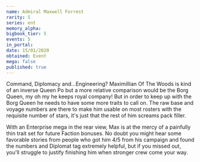 ```yaml
---
name: Admiral Maxwell Forrest
rarity: 5
series: ent
memory_alpha:
bigbook_tier: 5
events: 5
in_portal:
date: 15/01/2020
obtained: Event
mega: false
published: true
---
```


Command, Diplomacy and...Engineering? Maximillian Of The Woods is kind of an inverse Queen Po but a more relative comparison would be the Borg Queen, my oh my he keeps royal company! But in order to keep up with the Borg Queen he needs to have some more traits to call on. The raw base and voyage numbers are there to make him usable on most rosters with the requisite number of stars, it's just that the rest of him screams pack filler.

With an Enterprise mega in the rear view, Max is at the mercy of a painfully thin trait set for future Faction bonuses. No doubt you might hear some favorable stories from people who got him 4/5 from his campaign and found the numbers and Diplomat tag extremely helpful, but if you missed out, you'll struggle to justify finishing him when stronger crew come your way.
